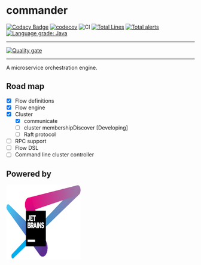 # commander

[![Codacy Badge](https://api.codacy.com/project/badge/Grade/d670fd2f660d4b5b9966292545208e9d)](https://app.codacy.com/manual/182148432/commander?utm_source=github.com&utm_medium=referral&utm_content=ynfeng/commander&utm_campaign=Badge_Grade_Dashboard)
[![codecov](https://codecov.io/gh/ynfeng/commander/branch/master/graph/badge.svg)](https://codecov.io/gh/ynfeng/commander)
![CI](https://github.com/ynfeng/commander/workflows/CI/badge.svg)
[![Total Lines](https://tokei.rs/b1/github/ynfeng/commander?category=lines)](https://github.com/ynfeng/commander)
[![Total alerts](https://img.shields.io/lgtm/alerts/g/ynfeng/commander.svg?logo=lgtm&logoWidth=18)](https://lgtm.com/projects/g/ynfeng/commander/alerts/)
[![Language grade: Java](https://img.shields.io/lgtm/grade/java/g/ynfeng/commander.svg?logo=lgtm&logoWidth=18)](https://lgtm.com/projects/g/ynfeng/commander/context:java)

------

[![Quality gate](https://sonarcloud.io/api/project_badges/quality_gate?project=ynfeng_commander)](https://sonarcloud.io/dashboard?id=ynfeng_commander)

------

A microservice orchestration engine.

## Road map

* [X] Flow definitions
* [X] Flow engine
* [X] Cluster
    * [X] communicate
    * [ ] cluster membershipDiscover [Developing]
    * [ ] Raft protocol
* [ ] RPC support
* [ ] Flow DSL
* [ ] Command line cluster controller

## Powered by

<img src="docs/images/jetbrains-variant-logo.png?raw=true" height="200" width="200">
